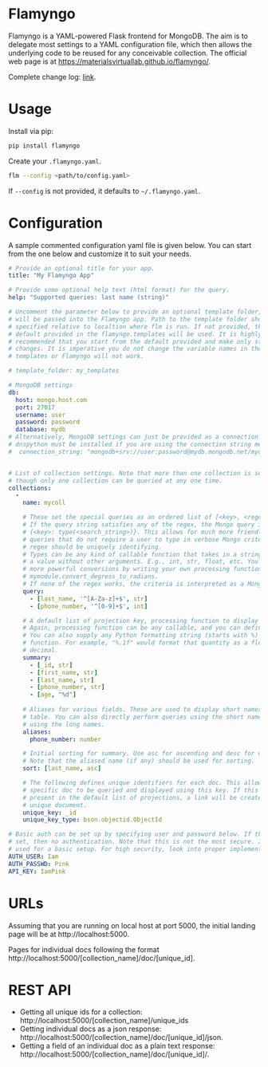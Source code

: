 # Flamyngo

Flamyngo is a YAML-powered Flask frontend for MongoDB. The aim is to delegate 
most settings to a YAML configuration file, which then allows the  underlying 
code to be reused for any conceivable collection. The official web page is at
https://materialsvirtuallab.github.io/flamyngo/.

Complete change log: [link](https://materialsvirtuallab.github.io/flamyngo//CHANGES).

# Usage

Install via pip:

```bash
pip install flamyngo
```

Create your `.flamyngo.yaml`.

```bash
flm --config <path/to/config.yaml>
```

If `--config` is not provided, it defaults to `~/.flamyngo.yaml`.

# Configuration

A sample commented configuration yaml file is given below. You can start from
the one below and customize it to suit your needs.

```yaml
# Provide an optional title for your app.
title: "My Flamyngo App"

# Provide some optional help text (html format) for the query.
help: "Supported queries: last name (string)"

# Uncomment the parameter below to provide an optional template folder, which
# will be passed into the Flamyngo app. Path to the template folder should be
# specified relative to localtion where flm is run. If not provided, the
# default provided in the flamyngo.templates will be used. It is highly
# recommended that you start from the default provided and make only stylistic
# changes. It is imperative you do not change the variable names in the Jinja
# templates or Flamyngo will not work.

# template_folder: my_templates

# MongoDB settings
db:
  host: mongo.host.com
  port: 27017
  username: user
  password: password
  database: mydb
# Alternatively, MongoDB settings can just be provided as a connection string.
# dnspython must be installed if you are using the connection string method.
#  connection_string: "mongodb+srv://user:password@mydb.mongodb.net/mydb?retryWrites=true


# List of collection settings. Note that more than one collection is supported,
# though only one collection can be queried at any one time.
collections:
  -
    name: mycoll

    # These set the special queries as an ordered list of [<key>, <regex string>, <type>].
    # If the query string satisfies any of the regex, the Mongo query is set as
    # {<key>: type(<search_string>)}. This allows for much more friendly setups for common
    # queries that do not require a user to type in verbose Mongo criteria. Each
    # regex should be uniquely identifying.
    # Types can be any kind of callable function that takes in a string and return
    # a value without other arguments. E.g., int, str, float, etc. You can support
    # more powerful conversions by writing your own processing function, e.g., 
    # mymodule.convert_degress_to_radians. 
    # If none of the regex works, the criteria is interpreted as a Mongo-like dict query.
    query:
      - [last_name, '^[A-Za-z]+$', str]
      - [phone_number, '^[0-9]+$', int]

    # A default list of projection key, processing function to display as a table. 
    # Again, processing function can be any callable, and you can define your own.
    # You can also supply any Python formatting string (starts with %) as the processing
    # function. For example, "%.1f" would format that quantity as a float with one
    # decimal.
    summary:
      - [_id, str]
      - [first_name, str]
      - [last_name, str]
      - [phone_number, str]
      - [age, "%d"]
        
    # Aliases for various fields. These are used to display short names in the summary
    # table. You can also directly perform queries using the short names instead of
    # using the long names.
    aliases:
      phone_number: number

    # Initial sorting for summary. Use asc for ascending and desc for descending.
    # Note that the aliased name (if any) should be used for sorting.
    sort: [last_name, asc]

    # The following defines unique identifiers for each doc. This allows each
    # specific doc to be queried and displayed using this key. If this key is
    # present in the default list of projections, a link will be created to each
    # unique document.
    unique_key: _id
    unique_key_type: bson.objectid.ObjectId

# Basic auth can be set up by specifying user and password below. If these are not
# set, then no authentication. Note that this is not the most secure. It is merely
# used for a basic setup. For high security, look into proper implementations.
AUTH_USER: Iam
AUTH_PASSWD: Pink
API_KEY: IamPink
```

# URLs

Assuming that you are running on local host at port 5000, the initial
landing page will be at http://localhost:5000.

Pages for individual docs following the format 
http://localhost:5000/[collection_name]/doc/[unique_id].

# REST API

* Getting all unique ids for a collection: http://localhost:5000/[collection_name]/unique_ids
* Getting individual docs as a json response: http://localhost:5000/[collection_name]/doc/[unique_id]/json.
* Getting a field of an individual doc as a plain text response: http://localhost:5000/[collection_name]/doc/[unique_id]/<field>.
